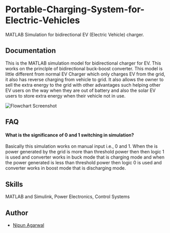 
# Portable-Charging-System-for-Electric-Vehicles

MATLAB Simulation for bidirectional EV (Electric Vehicle) charger.


## Documentation



This is the MATLAB simulation model for bidirectional charger for EV. This works on the princlple of bidirectional buck-boost converter. This model is little different from normal EV Charger which only charges EV from the grid, it also has reverse charging from vehicle to grid. It also allows the owner to sell the extra energy to the grid with other advantages such helping other EV users on the way when they are out of battery and also the solar EV users to store extra energy when their vehicle not in use. 

![Flowchart Screenshot](https://www.theagilityeffect.com/app/uploads/2017/07/infographie_ve_en-1.gif)

## FAQ

#### What is the significance of 0 and 1 switching in simulation? 

Basically this simulation works on manual input i.e., 0 and 1. When the
is power generated by the grid is more than threshold power then then
logic 1 is used and converter works in buck mode that is charging mode
and when the power generated is less than threshold power then logic 0 
is used and converter works in boost mode that is discharging mode.

##  Skills
MATLAB and Simulink, Power Electronics, Control Systems


## Author

- [Nipun Agarwal](https://github.com/NipunAgarwal16)


